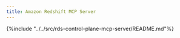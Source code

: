 ```yaml
---
title: Amazon Redshift MCP Server
---
```


{%include "../../src/rds-control-plane-mcp-server/README.md"%}

